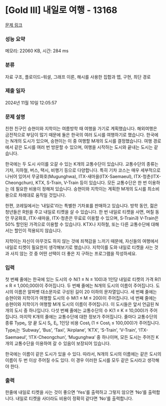 # [Gold III] 내일로 여행 - 13168 

[문제 링크](https://www.acmicpc.net/problem/13168) 

### 성능 요약

메모리: 22060 KB, 시간: 284 ms

### 분류

자료 구조, 플로이드–워셜, 그래프 이론, 해시를 사용한 집합과 맵, 구현, 최단 경로

### 제출 일자

2024년 11월 10일 12:05:57

### 문제 설명

<p>친한 친구인 승현이와 지학이는 여름방학 때 여행을 가기로 계획했습니다. 해외여행은 금전적으로 부담이 많기 때문에 둘은 한국의 여러 도시를 여행하기로 했습니다. 한국에는 N개의 도시가 있으며, 승현이는 이 중 여행할 M개의 도시를 결정했습니다. 여행 경로에서 같은 도시를 여러 번 방문할 수 있으며, 여행을 시작하는 도시와 끝내는 도시는 같습니다.</p>

<p>한국에는 두 도시 사이를 오갈 수 있는 K개의 교통수단이 있습니다. 교통수단의 종류는 기차, 지하철, 버스, 택시, 비행기 등으로 다양합니다. 특히 기차 코스는 매우 세부적으로 나뉘어 있어서 무궁화호(Mugunghwa), ITX-새마을(ITX-Saemaeul), ITX-청춘(ITX-Cheongchun), KTX, S-Train, V-Train 등이 있습니다. 모든 교통수단은 한 번 이용하는 데 필요한 비용이 정해져 있습니다. 승현이와 지학이는 계획한 M개의 도시를 최소비용으로 차례대로 움직일 것입니다.</p>

<p>한편, 코레일에서는 ‘내일로’라는 특별한 기차표를 판매하고 있습니다. 방학 동안, 젊은 청년들은 R원을 주고 내일로 티켓을 살 수 있습니다. 한 번 내일로 티켓을 사면, 며칠 동안 무궁화호, ITX-새마을, ITX-청춘은 무료로 이용할 수 있으며, S-Train과 V-Train은 50% 할인된 가격으로 이용할 수 있습니다. KTX나 지하철, 또는 다른 교통수단에 대해서는 할인이 적용되지 않습니다.</p>

<p>지학이는 자신이 아무것도 하지 않는 것에 죄책감을 느끼기 때문에, 자신들의 여행에서 내일로 티켓이 필요한지 생각해보기로 했습니다. 지학이를 도와 내일로 티켓을 사는 것과 사지 않는 것 중 어떤 선택이 더 좋은 지 구하는 프로그램을 작성하세요.</p>

### 입력 

 <p>첫 번째 줄에는 한국에 있는 도시의 수 N(1 ≤ N ≤ 100)과 1인당 내일로 티켓의 가격 R(1 ≤ R ≤ 1,000,000)이 주어집니다. 두 번째 줄에는 N개의 도시의 이름이 주어집니다. 도시의 이름은 알파벳 대소문자로 구성된 길이 20 이하의 문자열입니다. 세 번째 줄에는 승현이와 지학이가 여행할 도시의 수 M(1 ≤ M ≤ 200)이 주어집니다. 네 번째 줄에는 승현이와 지학이가 여행할 M개 도시의 이름이 주어집니다. 이 도시들은 앞서 언급된 N개의 도시 중 하나입니다. 다섯 번째 줄에는 교통수단의 수 K(1 ≤ K ≤ 10,000)가 주어집니다. 마지막 K개의 줄에는 교통수단에 대한 정보가 주어집니다. 줄마다 교통수단의 종류 Type<sub>i</sub>, 양 끝 도시 S<sub>i</sub>, E<sub>i</sub>, 1인당 비용 Cost<sub>i</sub> (1 ≤ Cost<sub>i</sub> ≤ 100,000)가 주어집니다. Type<sub>i</sub>는 ‘Subway’, ‘Bus’, ‘Taxi’, ‘Airplane’, ‘KTX’, ‘S-Train’, ‘V-Train’, ‘ITX-Saemaeul’, ‘ITX-Cheongchun’, ‘Mugunghwa’ 중 하나이며, 모든 도시는 주어진 K개의 교통수단을 이용하여 갈 수 있음이 보장되어 있습니다.</p>

<p>한국에는 이름이 같은 도시가 있을 수 있다. 따라서, N개의 도시의 이름에는 같은 도시의 이름이 두 번 이상 주어질 수도 있다. 이 경우 이러한 도시를 모두 같은 도시라고 생각해야 한다.</p>

### 출력 

 <p>한줄에 내일로 티켓을 사는 것이 좋으면 ‘Yes’를 출력하고 그렇지 않으면 ‘No’를 출력합니다. 내일로 티켓을 사더라도 비용이 정확히 같다면 ‘No’를 출력합니다.</p>

